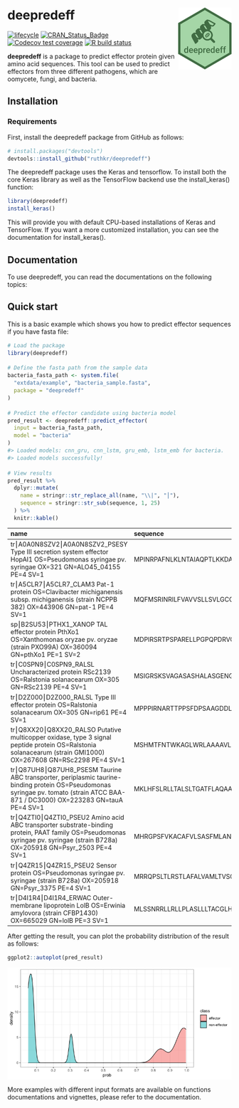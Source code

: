 
<!-- README.md is generated from README.Rmd. Please edit that file -->

# deepredeff <img src="man/figures/logo.png" align="right" width="120" />

<!-- badges: start -->
<!-- [![CRAN_Status_Badge](https://www.r-pkg.org/badges/version/deepredeff)](https://cran.r-project.org/package=deepredeff) -->
[![lifecycle](https://img.shields.io/badge/lifecycle-maturing-blue.svg)](https://www.tidyverse.org/lifecycle/#maturing)
[![CRAN\_Status\_Badge](https://github.com/ruthkr/deepredeff/workflows/pkgdown/badge.svg)](https://ruthkr.github.io/deepredeff/)
[![Codecov test
coverage](https://codecov.io/gh/ruthkr/deepredeff/branch/master/graph/badge.svg)](https://codecov.io/gh/ruthkr/deepredeff?branch=master)
[![R build
status](https://github.com/ruthkr/deepredeff/workflows/R-CMD-check/badge.svg)](https://github.com/ruthkr/deepredeff/actions)
<!-- badges: end -->

**deepredeff** is a package to predict effector protein given amino acid
sequences. This tool can be used to predict effectors from three
different pathogens, which are oomycete, fungi, and bacteria.

## Installation

### Requirements

First, install the deepredeff package from GitHub as follows:

``` r
# install.packages("devtools")
devtools::install_github("ruthkr/deepredeff")
```

The deepredeff package uses the Keras and tensorflow. To install both
the core Keras library as well as the TensorFlow backend use the
install\_keras() function:

``` r
library(deepredeff)
install_keras()
```

This will provide you with default CPU-based installations of Keras and
TensorFlow. If you want a more customized installation, you can see the
documentation for install\_keras().

## Documentation

To use deepredeff, you can read the documentations on the following
topics:

## Quick start

This is a basic example which shows you how to predict effector
sequences if you have fasta file:

``` r
# Load the package
library(deepredeff)

# Define the fasta path from the sample data
bacteria_fasta_path <- system.file(
  "extdata/example", "bacteria_sample.fasta", 
  package = "deepredeff"
)

# Predict the effector candidate using bacteria model
pred_result <- deepredeff::predict_effector(
  input = bacteria_fasta_path,
  model = "bacteria"
)
#> Loaded models: cnn_gru, cnn_lstm, gru_emb, lstm_emb for bacteria.
#> Loaded models successfully!

# View results
pred_result %>%
  dplyr::mutate(
    name = stringr::str_replace_all(name, "\\|", "⎮"),
    sequence = stringr::str_sub(sequence, 1, 25)
  ) %>%
  knitr::kable()
```

| name                                                                                                                                                                               | sequence                  |      prob |
| :--------------------------------------------------------------------------------------------------------------------------------------------------------------------------------- | :------------------------ | --------: |
| tr⎮A0A0N8SZV2⎮A0A0N8SZV2\_PSESY Type III secretion system effector HopAI1 OS=Pseudomonas syringae pv. syringae OX=321 GN=ALO45\_04155 PE=4 SV=1                                    | MPINRPAFNLKLNTAIAQPTLKKDA | 0.9483424 |
| tr⎮A5CLR7⎮A5CLR7\_CLAM3 Pat-1 protein OS=Clavibacter michiganensis subsp. michiganensis (strain NCPPB 382) OX=443906 GN=pat-1 PE=4 SV=1                                            | MQFMSRINRILFVAVVSLLSVLGCC | 0.0798177 |
| sp⎮B2SU53⎮PTHX1\_XANOP TAL effector protein PthXo1 OS=Xanthomonas oryzae pv. oryzae (strain PXO99A) OX=360094 GN=pthXo1 PE=1 SV=2                                                  | MDPIRSRTPSPARELLPGPQPDRVQ | 0.9943361 |
| tr⎮C0SPN9⎮C0SPN9\_RALSL Uncharacterized protein RSc2139 OS=Ralstonia solanacearum OX=305 GN=RSc2139 PE=4 SV=1                                                                      | MSIGRSKSVAGASASHALASGENGS | 0.8418443 |
| tr⎮D2Z000⎮D2Z000\_RALSL Type III effector protein OS=Ralstonia solanacearum OX=305 GN=rip61 PE=4 SV=1                                                                              | MPPPIRNARTTPPSFDPSAAGDDLR | 0.9953785 |
| tr⎮Q8XX20⎮Q8XX20\_RALSO Putative multicopper oxidase, type 3 signal peptide protein OS=Ralstonia solanacearum (strain GMI1000) OX=267608 GN=RSc2298 PE=4 SV=1                      | MSHMTFNTWKAGLWRLAAAAVLSLL | 0.0645516 |
| tr⎮Q87UH8⎮Q87UH8\_PSESM Taurine ABC transporter, periplasmic taurine-binding protein OS=Pseudomonas syringae pv. tomato (strain ATCC BAA-871 / DC3000) OX=223283 GN=tauA PE=4 SV=1 | MKLHFSLRLLTALSLTGATFLAQAA | 0.0492858 |
| tr⎮Q4ZTI0⎮Q4ZTI0\_PSEU2 Amino acid ABC transporter substrate-binding protein, PAAT family OS=Pseudomonas syringae pv. syringae (strain B728a) OX=205918 GN=Psyr\_2503 PE=4 SV=1    | MHRGPSFVKACAFVLSASFMLANTV | 0.3061618 |
| tr⎮Q4ZR15⎮Q4ZR15\_PSEU2 Sensor protein OS=Pseudomonas syringae pv. syringae (strain B728a) OX=205918 GN=Psyr\_3375 PE=4 SV=1                                                       | MRRQPSLTLRSTLAFALVAMLTVSG | 0.0722144 |
| tr⎮D4I1R4⎮D4I1R4\_ERWAC Outer-membrane lipoprotein LolB OS=Erwinia amylovora (strain CFBP1430) OX=665029 GN=lolB PE=3 SV=1                                                         | MLSSNRRLLRLLPLASLLLTACGLH | 0.0489914 |

After getting the result, you can plot the probability distribution of
the result as follows:

``` r
ggplot2::autoplot(pred_result)
```

<img src="man/figures/README-pred_result_plot-1.png" style="display: block; margin: auto;" />

More examples with different input formats are available on functions
documentations and vignettes, please refer to the documentation.
